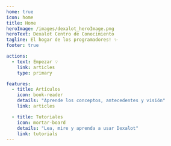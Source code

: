 ```yaml
---
home: true
icon: home
title: Home
heroImage: /images/dexalot_heroImage.png
heroText: Dexalot Centro de Conocimiento
tagline: El hogar de los programadores! ✨
footer: true

actions:
  - text: Empezar 💡
    link: articles
    type: primary

features:
  - title: Artículos
    icon: book-reader
    details: "Aprende los conceptos, antecedentes y visión"
    link: articles

  - title: Tutoriales
    icon: mortar-board
    details: "Lea, mire y aprenda a usar Dexalot"
    link: tutorials
---
```


